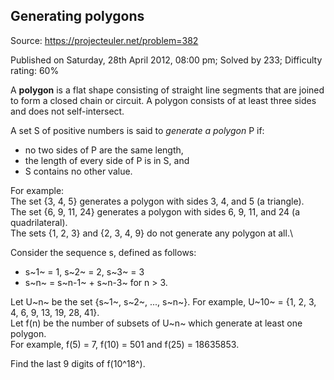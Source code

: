 Generating polygons
-------------------

Source: https://projecteuler.net/problem=382

Published on Saturday, 28th April 2012, 08:00 pm; Solved by 233;
Difficulty rating: 60%

A **polygon** is a flat shape consisting of straight line segments that
are joined to form a closed chain or circuit. A polygon consists of at
least three sides and does not self-intersect.

A set S of positive numbers is said to *generate a polygon* P if:

-   no two sides of P are the same length,
-   the length of every side of P is in S, and
-   S contains no other value.

For example:\
 The set {3, 4, 5} generates a polygon with sides 3, 4, and 5 (a
triangle).\
 The set {6, 9, 11, 24} generates a polygon with sides 6, 9, 11, and 24
(a quadrilateral).\
 The sets {1, 2, 3} and {2, 3, 4, 9} do not generate any polygon at
all.\

Consider the sequence s, defined as follows:

-   s~1~ = 1, s~2~ = 2, s~3~ = 3
-   s~n~ = s~n-1~ + s~n-3~ for n \> 3.

Let U~n~ be the set {s~1~, s~2~, ..., s~n~}. For example, U~10~ = {1, 2,
3, 4, 6, 9, 13, 19, 28, 41}.\
 Let f(n) be the number of subsets of U~n~ which generate at least one
polygon.\
 For example, f(5) = 7, f(10) = 501 and f(25) = 18635853.

Find the last 9 digits of f(10^18^).
